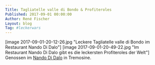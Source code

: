 ```yaml
---
Title: Tagliatelle valle di Bondo & Profiteroles
Published: 2017-09-01 00:00:00
Author: René Fischer
Layout: blog
Tag: #leckerwars
---
```

[image 2017-09-01-20-12-26.jpg "Leckere Tagliatelle valle di Bondo im Restaurant Nando Di Dalo"]
[image 2017-09-01-20-49-22.jpg "Im Restaurant Nando Di Dalo gibt es die leckersten Profiteroles der Welt"]
Genossen im [Nando Di Dalo](https://goo.gl/maps/C8C4pA9R24AJziMV8) in Tremosine.
